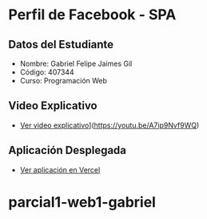 # Perfil de Facebook - SPA

## Datos del Estudiante
- Nombre: Gabriel Felipe Jaimes Gil
- Código: 407344
- Curso: Programación Web

## Video Explicativo
- [Ver video explicativo](https://linkalvideo.com)](https://youtu.be/A7ip9Nvf9WQ)

## Aplicación Desplegada
- [Ver aplicación en Vercel](https://parcial1-web1-gabriel10001gil-407344.vercel.app)
# parcial1-web1-gabriel
